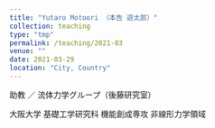 ```yaml
---
title: "Yutaro Motoori （本告 遊太郎）"
collection: teaching
type: "tmp"
permalink: /teaching/2021-03
venue: ""
date: 2021-03-29
location: "City, Country"
---
```


助教 ／ 流体力学グループ（後藤研究室）

大阪大学 基礎工学研究科 機能創成専攻 非線形力学領域

